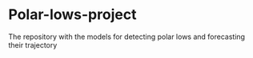 # Polar-lows-project
The repository with the models for detecting polar lows and forecasting their trajectory
